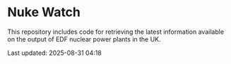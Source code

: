 # Nuke Watch

This repository includes code for retrieving the latest information available on the output of EDF nuclear power plants in the UK.

Last updated: 2025-08-31 04:18